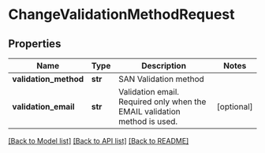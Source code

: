 # ChangeValidationMethodRequest

## Properties
Name | Type | Description | Notes
------------ | ------------- | ------------- | -------------
**validation_method** | **str** | SAN Validation method | 
**validation_email** | **str** | Validation email. Required only when the EMAIL validation method is used. | [optional] 

[[Back to Model list]](../README.md#documentation-for-models) [[Back to API list]](../README.md#documentation-for-api-endpoints) [[Back to README]](../README.md)

